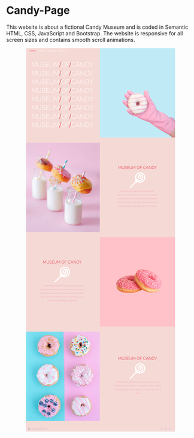 # Candy-Page
This website is about a fictional Candy Museum and is coded in Semantic HTML, CSS, JavaScript and Bootstrap. The website is responsive for all screen sizes and contains smooth scroll animations.


<a href="https://museumofcandys.netlify.app/">
  <p align="center">
    <img src="https://github.com/leovenom/Candy-Page/blob/master/IMGS/screencapture-museumofcandys-netlify-app-2020-11-05-10_21_35%20(1).png?w="350" alt="Candy Page">
  </p>
</a>
